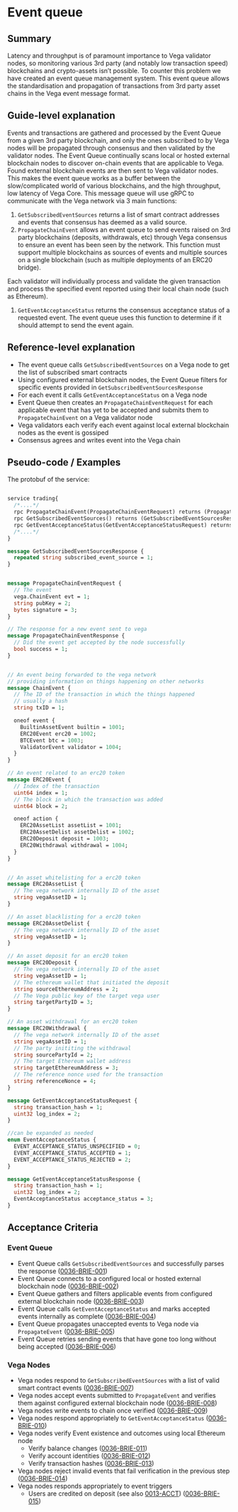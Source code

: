 # Event queue

## Summary

Latency and throughput is of paramount importance to Vega validator nodes, so monitoring various 3rd party (and notably low transaction speed) blockchains and crypto-assets isn’t possible.
To counter this problem we have created an event queue management system.
This event queue allows the standardisation and propagation of transactions from 3rd party asset chains in the Vega event message format.

## Guide-level explanation

Events and transactions are gathered and processed by the Event Queue from a given 3rd party blockchain, and only the ones subscribed to by Vega nodes will be propagated through consensus and then validated by the validator nodes.
The Event Queue continually scans local or hosted external blockchain nodes to discover on-chain events that are applicable to Vega.
Found external blockchain events are then sent to Vega validator nodes.
This makes the event queue works as a buffer between the slow/complicated world of various blockchains, and the high throughput, low latency of Vega Core.
This message queue will use gRPC to communicate with the Vega network via 3 main functions:

1. `GetSubscribedEventSources` returns a list of smart contract addresses and events that consensus has deemed as a valid source.
1. `PropagateChainEvent` allows an event queue to send events raised on 3rd party blockchains (deposits, withdrawals, etc) through Vega consensus to ensure an event has been seen by the network. This function must support multiple blockchains as sources of events and multiple sources on a single blockchain (such as multiple deployments of an ERC20 bridge).

  Each validator will individually process and validate the given transaction and process the specified event reported using their local chain node (such as Ethereum).

1. `GetEventAcceptanceStatus` returns the consensus acceptance status of a requested event. The event queue uses this function to determine if it should attempt to send the event again.

## Reference-level explanation

- The event queue calls `GetSubscribedEventSources` on a Vega node to get the list of subscribed smart contracts
- Using configured external blockchain nodes, the Event Queue filters for specific events provided in `GetSubscribedEventSourcesResponse`
- For each event it calls `GetEventAcceptanceStatus` on a Vega node
- Event Queue then creates an `PropagateChainEventRequest` for each applicable event that has yet to be accepted and submits them to `PropagateChainEvent` on a Vega validator node
- Vega validators each verify each event against local external blockchain nodes as the event is gossiped
- Consensus agrees and writes event into the Vega chain

## Pseudo-code / Examples

The protobuf of the service:

```proto

service trading{
  /*....*/
  rpc PropagateChainEvent(PropagateChainEventRequest) returns (PropagateChainEventResponse);
  rpc GetSubscribedEventSources() returns (GetSubscribedEventSourcesResponse);
  rpc GetEventAcceptanceStatus(GetEventAcceptanceStatusRequest) returns (GetEventAcceptanceStatusResponse);
  /*....*/
}

message GetSubscribedEventSourcesResponse {
  repeated string subscribed_event_source = 1;
}


message PropagateChainEventRequest {
  // The event
  vega.ChainEvent evt = 1;
  string pubKey = 2;
  bytes signature = 3;
}

// The response for a new event sent to vega
message PropagateChainEventResponse {
  // Did the event get accepted by the node successfully
  bool success = 1;
}


// An event being forwarded to the vega network
// providing information on things happening on other networks
message ChainEvent {
  // The ID of the transaction in which the things happened
  // usually a hash
  string txID = 1;

  oneof event {
    BuiltinAssetEvent builtin = 1001;
    ERC20Event erc20 = 1002;
    BTCEvent btc = 1003;
    ValidatorEvent validator = 1004;
  }
}

// An event related to an erc20 token
message ERC20Event {
  // Index of the transaction
  uint64 index = 1;
  // The block in which the transaction was added
  uint64 block = 2;

  oneof action {
    ERC20AssetList assetList = 1001;
    ERC20AssetDelist assetDelist = 1002;
    ERC20Deposit deposit = 1003;
    ERC20Withdrawal withdrawal = 1004;
  }
}


// An asset whitelisting for a erc20 token
message ERC20AssetList {
  // The vega network internally ID of the asset
  string vegaAssetID = 1;
}

// An asset blacklisting for a erc20 token
message ERC20AssetDelist {
  // The vega network internally ID of the asset
  string vegaAssetID = 1;
}

// An asset deposit for an erc20 token
message ERC20Deposit {
  // The vega network internally ID of the asset
  string vegaAssetID = 1;
  // The ethereum wallet that initiated the deposit
  string sourceEthereumAddress = 2;
  // The Vega public key of the target vega user
  string targetPartyID = 3;
}

// An asset withdrawal for an erc20 token
message ERC20Withdrawal {
  // The vega network internally ID of the asset
  string vegaAssetID = 1;
  // The party inititing the withdrawal
  string sourcePartyId = 2;
  // The target Ethereum wallet address
  string targetEthereumAddress = 3;
  // The reference nonce used for the transaction
  string referenceNonce = 4;
}

message GetEventAcceptanceStatusRequest {
  string transaction_hash = 1;
  uint32 log_index = 2;
}

//can be expanded as needed
enum EventAcceptanceStatus {
  EVENT_ACCEPTANCE_STATUS_UNSPECIFIED = 0;
  EVENT_ACCEPTANCE_STATUS_ACCEPTED = 1;
  EVENT_ACCEPTANCE_STATUS_REJECTED = 2;
}

message GetEventAcceptanceStatusResponse {
  string transaction_hash = 1;
  uint32 log_index = 2;
  EventAcceptanceStatus acceptance_status = 3;
}
```

## Acceptance Criteria

### Event Queue

- Event Queue calls `GetSubscribedEventSources` and successfully parses the response (<a name="0036-BRIE-001" href="#0036-BRIE-001">0036-BRIE-001</a>)
- Event Queue connects to a configured local or hosted external blockchain node (<a name="0036-BRIE-002" href="#0036-BRIE-002">0036-BRIE-002</a>)
- Event Queue gathers and filters applicable events from configured external blockchain node (<a name="0036-BRIE-003" href="#0036-BRIE-003">0036-BRIE-003</a>)
- Event Queue calls `GetEventAcceptanceStatus` and marks accepted events internally as complete (<a name="0036-BRIE-004" href="#0036-BRIE-004">0036-BRIE-004</a>)
- Event Queue propagates unaccepted events to Vega node via `PropagateEvent` (<a name="0036-BRIE-005" href="#0036-BRIE-005">0036-BRIE-005</a>)
- Event Queue retries sending events that have gone too long without being accepted  (<a name="0036-BRIE-006" href="#0036-BRIE-006">0036-BRIE-006</a>)

### Vega Nodes

- Vega nodes respond to `GetSubscribedEventSources` with a list of valid smart contract events (<a name="0036-BRIE-007" href="#0036-BRIE-007">0036-BRIE-007</a>)
- Vega nodes accept events submitted to `PropagateEvent` and verifies them against configured external blockchain node (<a name="0036-BRIE-008" href="#0036-BRIE-008">0036-BRIE-008</a>)
- Vega nodes write events to chain once verified (<a name="0036-BRIE-009" href="#0036-BRIE-009">0036-BRIE-009</a>)
- Vega nodes respond appropriately to `GetEventAcceptanceStatus` (<a name="0036-BRIE-010" href="#0036-BRIE-010">0036-BRIE-010</a>)
- Vega nodes verify Event existence and outcomes using local Ethereum node
  - Verify balance changes (<a name="0036-BRIE-011" href="#0036-BRIE-011">0036-BRIE-011</a>)
  - Verify account identities (<a name="0036-BRIE-012" href="#0036-BRIE-012">0036-BRIE-012</a>)
  - Verify transaction hashes (<a name="0036-BRIE-013" href="#0036-BRIE-013">0036-BRIE-013</a>)
- Vega nodes reject invalid events that fail verification in the previous step (<a name="0036-BRIE-014" href="#0036-BRIE-014">0036-BRIE-014</a>)
- Vega nodes responds appropriately to event triggers
  - Users are credited on deposit (see also [0013-ACCT](./0013-ACCT-accounts.md))  (<a name="0036-BRIE-015" href="#0036-BRIE-015">0036-BRIE-015</a>)
